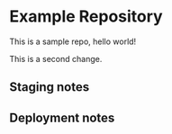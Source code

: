 # Example Repository
This is a sample repo, hello world!

This is a second change.

## Staging notes

## Deployment notes
